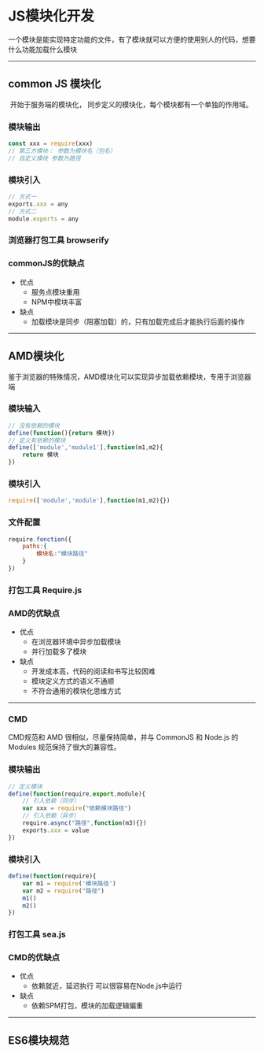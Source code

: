 # JS模块化开发

一个模块是能实现特定功能的文件，有了模块就可以方便的使用别人的代码，想要什么功能加载什么模块

---

## common JS 模块化

​	开始于服务端的模块化， 同步定义的模块化，每个模块都有一个单独的作用域。

### 模块输出

```javascript
const xxx = require(xxx)
// 第三方模块： 参数为模块名（包名）
// 自定义模块 参数为路径
```

### 模块引入

```javascript
// 方式一
exports.xxx = any
// 方式二
module.exports = any
```

### 浏览器打包工具 browserify

### commonJS的优缺点

- 优点
  - 服务点模块重用
  - NPM中模块丰富
- 缺点
  - 加载模块是同步（阻塞加载）的，只有加载完成后才能执行后面的操作



---

## AMD模块化

​	鉴于浏览器的特殊情况，AMD模块化可以实现异步加载依赖模块，专用于浏览器端

### 模块输入

```javascript
// 没有依赖的模块
define(function(){return 模块})
// 定义有依赖的模块
define(['module','module1'],function(m1,m2){
    return 模块
})
```

### 模块引入

```javascript
require(['module','module'],function(m1,m2){})
```

### 文件配置

```javascript
require.fonction({
    paths:{
       	模块名:"模块路径"
    }
})
```

### 打包工具 Require.js

### AMD的优缺点

- 优点
  - 在浏览器环境中异步加载模块
  - 并行加载多了模块
- 缺点
  - 开发成本高，代码的阅读和书写比较困难
  - 模块定义方式的语义不通顺
  - 不符合通用的模块化思维方式

---

### CMD

CMD规范和 AMD 很相似，尽量保持简单，并与 CommonJS 和 Node.js 的 Modules 规范保持了很大的兼容性。

### 模块输出

```javascript
// 定义模块
define(function(require,export,module){
    // 引入依赖（同步）
    var xxx = require("依赖模块路径")
    // 引入依赖（异步）
    require.async("路径",function(m3){})
    exports.xxx = value
})
```

### 模块引入

```javascript
define(function(require){
    var m1 = require('模块路径')
    var m2 = require("路径")
    m1()
    m2()
})
```

### 打包工具  sea.js

### CMD的优缺点

- 优点
  - 依赖就近，延迟执行 可以很容易在Node.js中运行
- 缺点
  - 依赖SPM打包，模块的加载逻辑偏重

---

## ES6模块规范





